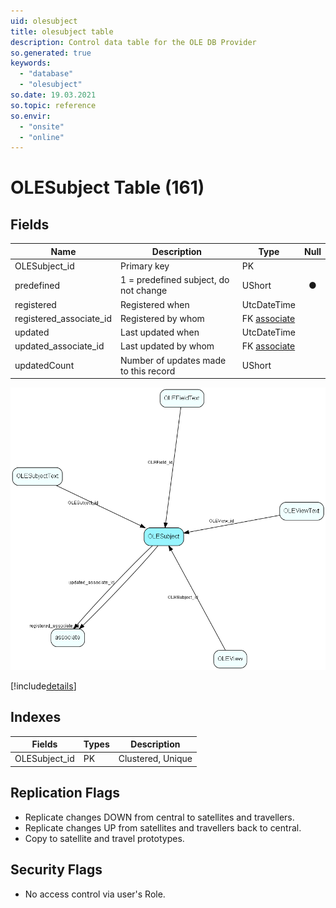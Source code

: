 ```yaml
---
uid: olesubject
title: olesubject table
description: Control data table for the OLE DB Provider
so.generated: true
keywords:
  - "database"
  - "olesubject"
so.date: 19.03.2021
so.topic: reference
so.envir:
  - "onsite"
  - "online"
---
```


# OLESubject Table (161)

## Fields

| Name | Description | Type | Null |
|------|-------------|------|:----:|
|OLESubject\_id|Primary key|PK| |
|predefined|1 = predefined subject, do not change|UShort|&#x25CF;|
|registered|Registered when|UtcDateTime| |
|registered\_associate\_id|Registered by whom|FK [associate](associate.md)| |
|updated|Last updated when|UtcDateTime| |
|updated\_associate\_id|Last updated by whom|FK [associate](associate.md)| |
|updatedCount|Number of updates made to this record|UShort| |


![OLESubject table relationship diagram](media\OLESubject.png)

[!include[details](./includes/OLESubject.md)]

## Indexes

| Fields | Types | Description |
|--------|-------|-------------|
|OLESubject\_id |PK |Clustered, Unique |

## Replication Flags

* Replicate changes DOWN from central to satellites and travellers.
* Replicate changes UP from satellites and travellers back to central.
* Copy to satellite and travel prototypes.

## Security Flags

* No access control via user's Role.

